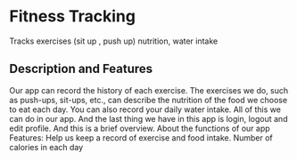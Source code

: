 # Fitness Tracking

Tracks exercises (sit up , push up) nutrition, water intake

## Description and Features

Our app can record the history of each exercise. The exercises we do, such as push-ups, sit-ups, etc., can describe the nutrition of the food we choose to eat each day. You can also record your daily water intake. All of this we can do in our app. And the last thing we have in this app is login, logout and edit profile. And this is a brief overview. About the functions of our app
Features: Help us keep a record of exercise and food intake. Number of calories in each day